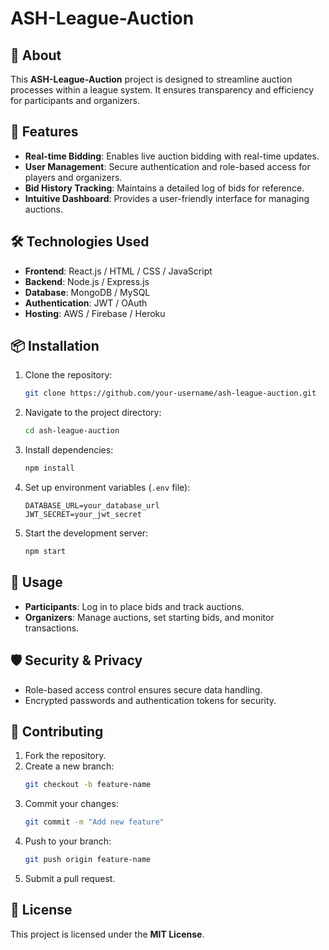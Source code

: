 # ASH-League-Auction

## 📌 About
This **ASH-League-Auction** project is designed to streamline auction processes within a league system. It ensures transparency and efficiency for participants and organizers.

## 🚀 Features
- **Real-time Bidding**: Enables live auction bidding with real-time updates.
- **User Management**: Secure authentication and role-based access for players and organizers.
- **Bid History Tracking**: Maintains a detailed log of bids for reference.
- **Intuitive Dashboard**: Provides a user-friendly interface for managing auctions.

## 🛠️ Technologies Used
- **Frontend**: React.js / HTML / CSS / JavaScript
- **Backend**: Node.js / Express.js
- **Database**: MongoDB / MySQL
- **Authentication**: JWT / OAuth
- **Hosting**: AWS / Firebase / Heroku

## 📦 Installation
1. Clone the repository:
   ```sh
   git clone https://github.com/your-username/ash-league-auction.git
   ```
2. Navigate to the project directory:
   ```sh
   cd ash-league-auction
   ```
3. Install dependencies:
   ```sh
   npm install
   ```
4. Set up environment variables (`.env` file):
   ```env
   DATABASE_URL=your_database_url
   JWT_SECRET=your_jwt_secret
   ```
5. Start the development server:
   ```sh
   npm start
   ```

## 📖 Usage
- **Participants**: Log in to place bids and track auctions.
- **Organizers**: Manage auctions, set starting bids, and monitor transactions.

## 🛡 Security & Privacy
- Role-based access control ensures secure data handling.
- Encrypted passwords and authentication tokens for security.

## 🤝 Contributing
1. Fork the repository.
2. Create a new branch:
   ```sh
   git checkout -b feature-name
   ```
3. Commit your changes:
   ```sh
   git commit -m "Add new feature"
   ```
4. Push to your branch:
   ```sh
   git push origin feature-name
   ```
5. Submit a pull request.

## 📄 License
This project is licensed under the **MIT License**.

 
